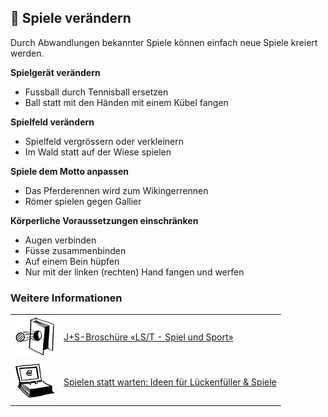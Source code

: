 🎲 Spiele verändern
-------------------

Durch Abwandlungen bekannter Spiele können einfach neue Spiele kreiert werden.

**Spielgerät verändern**

- Fussball durch Tennisball ersetzen
- Ball statt mit den Händen mit einem Kübel fangen

**Spielfeld verändern**

- Spielfeld vergrössern oder verkleinern
- Im Wald statt auf der Wiese spielen

**Spiele dem Motto anpassen**

- Das Pferderennen wird zum Wikingerrennen
- Römer spielen gegen Gallier

**Körperliche Voraussetzungen einschränken**

- Augen verbinden
- Füsse zusammenbinden
- Auf einem Bein hüpfen
- Nur mit der linken (rechten) Hand fangen und werfen

### Weitere Informationen
| | |
|---|---|
| [![](images/piktos/9_Spiel_Sport.png)][1] | [J+S-Broschüre «LS/T - Spiel und Sport»][1] |
| [![](images/piktos/www.png)][2] | [Spielen statt warten: Ideen für Lückenfüller & Spiele][2] |

[1]: https://www.scout.ch/de/verband/downloads/ausbildung/cudesch/spiel-und-sport
[2]: https://www.pfadispiele.ch